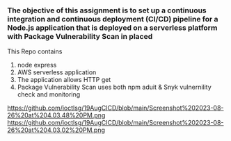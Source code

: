 ### The objective of this assignment is to set up a continuous integration and continuous deployment (CI/CD) pipeline for a Node.js application that is deployed on a serverless platform with Package Vulnerability Scan in placed

This Repo contains
1) node express
2) AWS serverless application
3) The application allows HTTP get
4) Package Vulnerability Scan uses both npm aduit & Snyk vulnernility check and monitoring

https://github.com/ioctlsg/19AugCICD/blob/main/Screenshot%202023-08-26%20at%204.03.48%20PM.png
https://github.com/ioctlsg/19AugCICD/blob/main/Screenshot%202023-08-26%20at%204.03.02%20PM.png
